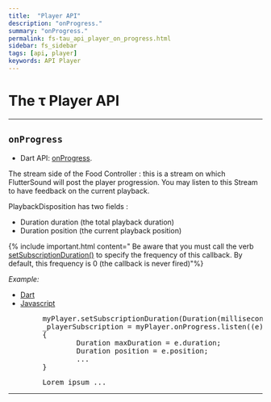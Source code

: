 ```yaml
---
title:  "Player API"
description: "onProgress."
summary: "onProgress."
permalink: fs-tau_api_player_on_progress.html
sidebar: fs_sidebar
tags: [api, player]
keywords: API Player
---
```

# The &tau; Player API

---------------------------------------------------------------------------------------------------------------------------------

## `onProgress`

- Dart API: [onProgress](pages/flutter-sound/api/player/FlutterSoundPlayer/onProgress.html).

The stream side of the Food Controller : this is a stream on which FlutterSound will post the player progression.
You may listen to this Stream to have feedback on the current playback.

PlaybackDisposition has two fields :
- Duration duration  (the total playback duration)
- Duration position  (the current playback position)

{% include important.html content=" Be aware that you must call the verb [setSubscriptionDuration()](tau_api_player_set_subscription_duration.html) to
specify the frequency of this callback. By default, this frequency is 0 (the callback is never fired)"%}


*Example:*
<ul id="profileTabs" class="nav nav-tabs">
    <li class="active"><a href="#dart" data-toggle="tab">Dart</a></li>
    <li><a href="#javascript" data-toggle="tab">Javascript</a></li>
</ul>
<div class="tab-content">

<div role="tabpanel" class="tab-pane active" id="dart">

<pre>
        myPlayer.setSubscriptionDuration(Duration(milliseconds: 100));
        _playerSubscription = myPlayer.onProgress.listen((e)
        {
                Duration maxDuration = e.duration;
                Duration position = e.position;
                ...
        }
</pre>

</div>

<div role="tabpanel" class="tab-pane" id="javascript">
<pre>
        Lorem ipsum ...
</pre>
</div>

</div>

----------------------------------------------------------------------------------------------------------------------------------
